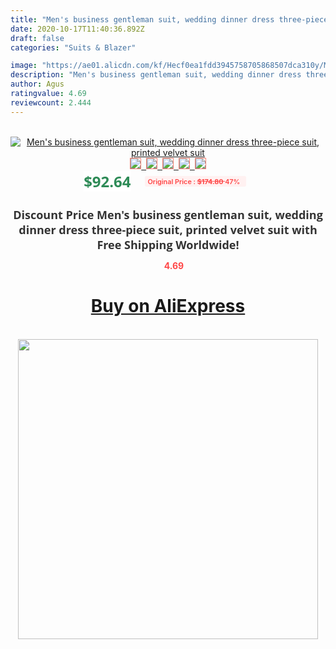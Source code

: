 ```yaml
---
title: "Men's business gentleman suit, wedding dinner dress three-piece suit, printed velvet suit"
date: 2020-10-17T11:40:36.892Z
draft: false
categories: "Suits & Blazer"

image: "https://ae01.alicdn.com/kf/Hecf0ea1fdd3945758705868507dca310y/Men-s-business-gentleman-suit-wedding-dinner-dress-three-piece-suit-printed-velvet-suit.jpg"
description: "Men's business gentleman suit, wedding dinner dress three-piece suit, printed velvet suit"
author: Agus
ratingvalue: 4.69
reviewcount: 2.444
---
```

<br>
<div style="text-align: center;">
<a href="https://s.click.aliexpress.com/e/_Aa8SVr" target="_blank" rel="nofollow noopener noreferrer"><img alt="Men's business gentleman suit, wedding dinner dress three-piece suit, printed velvet suit" class="magnifier-image" src="https://ae01.alicdn.com/kf/Hecf0ea1fdd3945758705868507dca310y/Men-s-business-gentleman-suit-wedding-dinner-dress-three-piece-suit-printed-velvet-suit.jpg_640x640.jpg">
<br>
<img style="border:1px solid salmon" src="https://ae01.alicdn.com/kf/Hecf0ea1fdd3945758705868507dca310y/Men-s-business-gentleman-suit-wedding-dinner-dress-three-piece-suit-printed-velvet-suit.jpg_120x120.jpg">&nbsp;&nbsp;<img style="border:1px solid salmon" src="https://ae01.alicdn.com/kf/Hb61b04dadd79405f8a9d110dec1f141aa/Men-s-business-gentleman-suit-wedding-dinner-dress-three-piece-suit-printed-velvet-suit.jpg_120x120.jpg">&nbsp;&nbsp;<img style="border:1px solid salmon" src="https://ae01.alicdn.com/kf/Hbef9b6bf887f45498489395f64b66961V/Men-s-business-gentleman-suit-wedding-dinner-dress-three-piece-suit-printed-velvet-suit.jpg_120x120.jpg">&nbsp;&nbsp;<img style="border:1px solid salmon" src="https://ae01.alicdn.com/kf/H21fe6b83962f4095bc828dc60197c92fO/Men-s-business-gentleman-suit-wedding-dinner-dress-three-piece-suit-printed-velvet-suit.jpg_120x120.jpg">&nbsp;&nbsp;<img style="border:1px solid salmon" src="https://ae01.alicdn.com/kf/Hcd8abcadb601434099852cc910bee400B/Men-s-business-gentleman-suit-wedding-dinner-dress-three-piece-suit-printed-velvet-suit.jpg_120x120.jpg"></a></div><br0>
<div style="text-align: center;"><span style="background-color: white; border: 0px; box-sizing: border-box; color: seagreen; display: inline-block; font-family: &quot;open sans&quot; , &quot;arial&quot; , &quot;helvetica&quot; , sans-serif , &quot;heiti&quot;; font-size: 24px; font-stretch: inherit; font-weight: 700; line-height: inherit; margin: 0px 10px 0px 0px; padding: 0px; vertical-align: middle;">$92.64 </span>
<span style="background: rgb(255 , 241 , 241); border-radius: 3px; border: 0px; box-sizing: border-box; color: #ff4747; display: inline-block; font-family: inherit; font-size: 12px; font-stretch: inherit; font-style: inherit; font-variant: inherit; font-weight: 600; line-height: inherit; margin: 0px; padding: 2px 5px; transform: scale(0.9); vertical-align: middle;">Original Price : <b style="text-decoration: line-through;">$174.80 </b> 47%&nbsp;&nbsp;</span></div>
<h1 style="color: #333333; display: inline-block; font-family: &quot;open sans&quot; , &quot;arial&quot; , &quot;helvetica&quot; , sans-serif , &quot;heiti&quot;; font-size: 18px; font-stretch: inherit; font-weight: 700; text-align: center;">Discount Price Men's business gentleman suit, wedding dinner dress three-piece suit, printed velvet suit with Free Shipping Worldwide!</h1>
<div style="color: #ff4747; text-align: center;">
<img src="https://4.bp.blogspot.com/-M0ZcTcb-5uY/XleCXlxnR4I/AAAAAAAAAEc/OrjgMkXV1oMQFaCRZj5HQwOCBcu3w1FegCPcBGAYYCw/s1600/star.png" style="height: 15px;">&nbsp;<b>4.69</b></div>
<div class="button_cont" align="center"><a class="buynow_a" href="https://s.click.aliexpress.com/e/_Aa8SVr" target="_blank" rel="nofollow noopener noreferrer"><H1>Buy on AliExpress</H1></a></div><br>
<div class="separator" style="clear: both; text-align: center;">
<img src="https://lh3.googleusercontent.com/-pTy5HemUv9M/XlePHvY0dAI/AAAAAAAAAE4/0nX5iRUoIWY8eMW9Dpxeirr157OZliDIgCLcBGAsYHQ/s1600/badge.gif" width="480">
</div>
